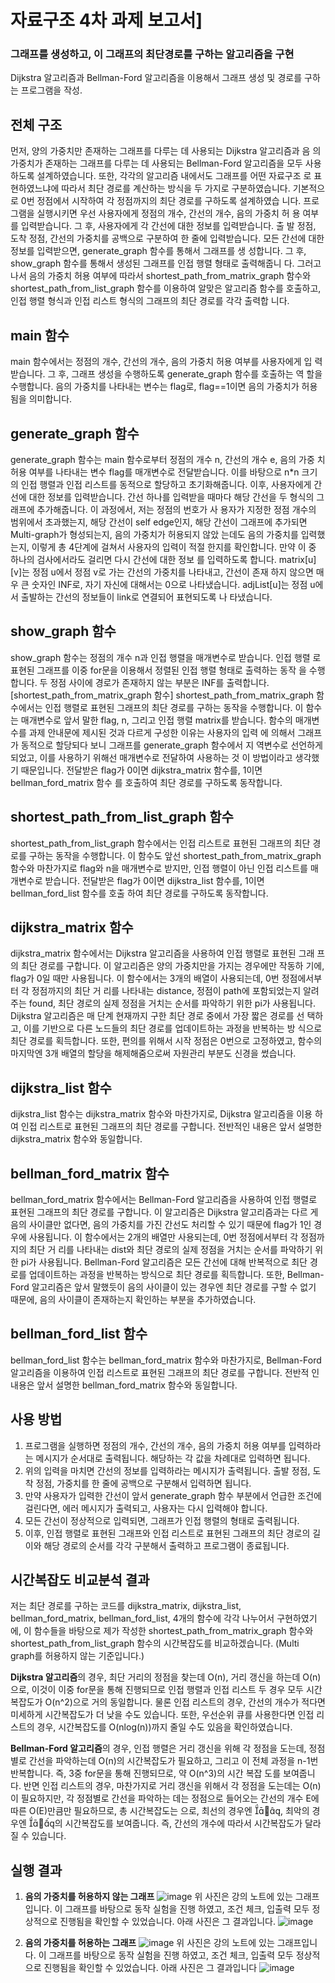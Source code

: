# 자료구조 4차 과제 보고서]
### 그래프를 생성하고, 이 그래프의 최단경로를 구하는 알고리즘을 구현
Dijkstra 알고리즘과 Bellman-Ford 알고리즘을 이용해서 그래프 생성 및 경로를 구하는 프로그램을 작성.


## 전체 구조
먼저, 양의 가중치만 존재하는 그래프를 다루는 데 사용되는 Dijkstra 알고리즘과 음
의 가중치가 존재하는 그래프를 다루는 데 사용되는 Bellman-Ford 알고리즘을 모두 
사용하도록 설계하였습니다. 또한, 각각의 알고리즘 내에서도 그래프를 어떤 자료구조
로 표현하였느냐에 따라서 최단 경로를 계산하는 방식을 두 가지로 구분하였습니다.
기본적으로 0번 정점에서 시작하여 각 정점까지의 최단 경로를 구하도록 설계하였습
니다.
프로그램을 실행시키면 우선 사용자에게 정점의 개수, 간선의 개수, 음의 가중치 허
용 여부를 입력받습니다. 그 후, 사용자에게 각 간선에 대한 정보를 입력받습니다. 출
발 정점, 도착 정점, 간선의 가중치를 공백으로 구분하여 한 줄에 입력받습니다.
모든 간선에 대한 정보를 입력받으면, generate_graph 함수를 통해서 그래프를 생
성합니다.
그 후, show_graph 함수를 통해서 생성된 그래프를 인접 행렬 형태로 출력해줍니
다. 
그러고 나서 음의 가중치 허용 여부에 따라서 shortest_path_from_matrix_graph 
함수와 shortest_path_from_list_graph 함수를 이용하여 알맞은 알고리즘 함수를 
호출하고, 인접 행렬 형식과 인접 리스트 형식의 그래프의 최단 경로를 각각 출력합
니다.


## main 함수
main 함수에서는 정점의 개수, 간선의 개수, 음의 가중치 허용 여부를 사용자에게 입
력받습니다. 그 후, 그래프 생성을 수행하도록 generate_graph 함수를 호출하는 역
할을 수행합니다. 음의 가중치를 나타내는 변수는 flag로, flag==1이면 음의 가중치가 
허용됨을 의미합니다.


## generate_graph 함수
generate_graph 함수는 main 함수로부터 정점의 개수 n, 간선의 개수 e, 음의 가중
치 허용 여부를 나타내는 변수 flag를 매개변수로 전달받습니다. 이를 바탕으로 n*n 
크기의 인접 행렬과 인접 리스트를 동적으로 할당하고 초기화해줍니다.
이후, 사용자에게 간선에 대한 정보를 입력받습니다. 간선 하나를 입력받을 때마다 
해당 간선을 두 형식의 그래프에 추가해줍니다. 이 과정에서, 저는 정점의 번호가 사
용자가 지정한 정점 개수의 범위에서 초과했는지, 해당 간선이 self edge인지, 해당 
간선이 그래프에 추가되면 Multi-graph가 형성되는지, 음의 가중치가 허용되지 않았
는데도 음의 가중치를 입력했는지, 이렇게 총 4단계에 걸쳐서 사용자의 입력이 적절
한지를 확인합니다. 만약 이 중 하나의 검사에서라도 걸리면 다시 간선에 대한 정보
를 입력하도록 합니다.
 matrix[u][v]는 정점 u에서 정점 v로 가는 간선의 가중치를 나타내고, 간선이 존재
하지 않으면 매우 큰 숫자인 INF로, 자기 자신에 대해서는 0으로 나타냈습니다.
 adjList[u]는 정점 u에서 출발하는 간선의 정보들이 link로 연결되어 표현되도록 나
타냈습니다.


## show_graph 함수
 show_graph 함수는 정점의 개수 n과 인접 행렬을 매개변수로 받습니다. 인접 행렬
로 표현된 그래프를 이중 for문을 이용해서 정렬된 인접 행렬 형태로 출력하는 동작
을 수행합니다. 두 정점 사이에 경로가 존재하지 않는 부분은 INF를 출력합니다. 
[shortest_path_from_matrix_graph 함수]
 shortest_path_from_matrix_graph 함수에서는 인접 행렬로 표현된 그래프의 최단 
경로를 구하는 동작을 수행합니다. 이 함수는 매개변수로 앞서 말한 flag, n, 그리고 
인접 행렬 matrix를 받습니다.
함수의 매개변수를 과제 안내문에 제시된 것과 다르게 구성한 이유는 사용자의 입력
에 의해서 그래프가 동적으로 할당되다 보니 그래프를 generate_graph 함수에서 지
역변수로 선언하게 되었고, 이를 사용하기 위해선 매개변수로 전달하여 사용하는 것
이 방법이라고 생각했기 때문입니다.
전달받은 flag가 0이면 dijkstra_matrix 함수를, 1이면 bellman_ford_matrix 함수
를 호출하여 최단 경로를 구하도록 동작합니다.


## shortest_path_from_list_graph 함수
shortest_path_from_list_graph 함수에서는 인접 리스트로 표현된 그래프의 최단 
경로를 구하는 동작을 수행합니다.
이 함수도 앞선 shortest_path_from_matrix_graph 함수와 마찬가지로 flag와 n을 
매개변수로 받지만, 인접 행렬이 아닌 인접 리스트를 매개변수로 받습니다. 
전달받은 flag가 0이면 dijkstra_list 함수를, 1이면 bellman_ford_list 함수를 호출
하여 최단 경로를 구하도록 동작합니다.


## dijkstra_matrix 함수
dijkstra_matrix 함수에서는 Dijkstra 알고리즘을 사용하여 인접 행렬로 표현된 그래
프의 최단 경로를 구합니다. 이 알고리즘은 양의 가중치만을 가지는 경우에만 작동하
기에, flag가 0일 때만 사용됩니다.
이 함수에서는 3개의 배열이 사용되는데, 0번 정점에서부터 각 정점까지의 최단 거
리를 나타내는 distance, 정점이 path에 포함되었는지 알려주는 found, 최단 경로의 
실제 정점을 거치는 순서를 파악하기 위한 pi가 사용됩니다.
 Dijkstra 알고리즘은 매 단계 현재까지 구한 최단 경로 중에서 가장 짧은 경로를 선
택하고, 이를 기반으로 다른 노드들의 최단 경로를 업데이트하는 과정을 반복하는 방
식으로 최단 경로를 획득합니다.
또한, 편의를 위해서 시작 정점은 0번으로 고정하였고, 함수의 마지막엔 3개 배열의 
할당을 해제해줌으로써 자원관리 부분도 신경을 썼습니다.


## dijkstra_list 함수
dijkstra_list 함수는 dijkstra_matrix 함수와 마찬가지로, Dijkstra 알고리즘을 이용
하여 인접 리스트로 표현된 그래프의 최단 경로를 구합니다. 전반적인 내용은 앞서 
설명한 dijkstra_matrix 함수와 동일합니다.


## bellman_ford_matrix 함수
bellman_ford_matrix 함수에서는 Bellman-Ford 알고리즘을 사용하여 인접 행렬로 
표현된 그래프의 최단 경로를 구합니다. 이 알고리즘은 Dijkstra 알고리즘과는 다르
게 음의 사이클만 없다면, 음의 가중치를 가진 간선도 처리할 수 있기 때문에 flag가 
1인 경우에 사용됩니다.
이 함수에서는 2개의 배열만 사용되는데, 0번 정점에서부터 각 정점까지의 최단 거
리를 나타내는 dist와 최단 경로의 실제 정점을 거치는 순서를 파악하기 위한 pi가 
사용됩니다.
 Bellman-Ford 알고리즘은 모든 간선에 대해 반복적으로 최단 경로를 업데이트하는 
과정을 반복하는 방식으로 최단 경로를 획득합니다. 또한, Bellman-Ford 알고리즘은 
앞서 말했듯이 음의 사이클이 있는 경우엔 최단 경로를 구할 수 없기 때문에, 음의 
사이클이 존재하는지 확인하는 부분을 추가하였습니다.


## bellman_ford_list 함수
bellman_ford_list 함수는 bellman_ford_matrix 함수와 마찬가지로, Bellman-Ford 
알고리즘을 이용하여 인접 리스트로 표현된 그래프의 최단 경로를 구합니다. 전반적
인 내용은 앞서 설명한 bellman_ford_matrix 함수와 동일합니다.


## 사용 방법
1. 프로그램을 실행하면 정점의 개수, 간선의 개수, 음의 가중치 허용 여부를 입력하라는 메시지가 순서대로 출력됩니다. 해당하는 각 값을 차례대로 입력하면 됩니다.
2. 위의 입력을 마치면 간선의 정보를 입력하라는 메시지가 출력됩니다. 출발 정점, 도착 정점, 가중치를 한 줄에 공백으로 구분해서 입력하면 됩니다.
3. 만약 사용자가 입력한 간선이 앞서 generate_graph 함수 부분에서 언급한 조건에 걸린다면, 에러 메시지가 출력되고, 사용자는 다시 입력해야 합니다.
4. 모든 간선이 정상적으로 입력되면, 그래프가 인접 행렬의 형태로 출력됩니다.
5. 이후, 인접 행렬로 표현된 그래프와 인접 리스트로 표현된 그래프의 최단 경로의 길이와 해당 경로의 순서를 각각 구분해서 출력하고 프로그램이 종료됩니다.

   
## 시간복잡도 비교분석 결과
저는 최단 경로를 구하는 코드를 dijkstra_matrix, dijkstra_list, bellman_ford_matrix, bellman_ford_list, 4개의 함수에 각각 나누어서 구현하였기에,
이 함수들을 바탕으로 제가 작성한 shortest_path_from_matrix_graph 함수와 shortest_path_from_list_graph 함수의 시간복잡도를 비교하겠습니다. (Multi graph를 허용하지 않는 기준입니다.)

**Dijkstra 알고리즘**의 경우, 최단 거리의 정점을 찾는데 O(n), 거리 갱신을 하는데 O(n)으로, 이것이 이중 for문을 통해 진행되므로 인접 행렬과 인접 리스트 두 경우 모두 시간복잡도가 O(n^2)으로 거의 동일합니다.
물론 인접 리스트의 경우, 간선의 개수가 적다면 미세하게 시간복잡도가 더 낮을 수도 있습니다. 또한, 우선순위 큐를 사용한다면 인접 리스트의 경우, 시간복잡도를 O(nlog(n))까지 줄일 수도 있음을 확인하였습니다.
 
**Bellman-Ford 알고리즘**의 경우, 인접 행렬은 거리 갱신을 위해 각 정점을 도는데, 정점별로 간선을 파악하는데 O(n)의 시간복잡도가
필요하고, 그리고 이 전체 과정을 n-1번 반복합니다. 즉, 3중 for문을 통해 진행되므로, 약 O(n^3)의 시간 복잡
도를 보여줍니다.
반면 인접 리스트의 경우, 마찬가지로 거리 갱신을 위해서 각 정점을 도는데는 O(n)이 필요하지만,
각 정점별로 간선을 파악하는 데는 정점으로 들어오는 간선의 개수 E에 따른 O(E)만큼만 필요하므로,
총 시간복잡도는 으로, 최선의 경우엔 , 최악의 경우엔 의 시간복잡도를 보여줍니다.
즉, 간선의 개수에 따라서 시간복잡도가 달라질 수 있습니다.


## 실행 결과
1. **음의 가중치를 허용하지 않는 그래프**
![image](https://github.com/user-attachments/assets/835d3e04-1c57-4787-8360-46e8e53cbc42)
위 사진은 강의 노트에 있는 그래프입니다. 이 그래프를 바탕으로 동작 실험을 진행
하였고, 조건 체크, 입출력 모두 정상적으로 진행됨을 확인할 수 있었습니다.
아래 사진은 그 결과입니다.
![image](https://github.com/user-attachments/assets/679160d0-2dc1-4cda-bad7-86f6092e94cc)

2. **음의 가중치를 허용하는 그래프**
![image](https://github.com/user-attachments/assets/592de119-8ee0-492b-8bd4-619694525d11)
위 사진은 강의 노트에 있는 그래프입니다. 이 그래프를 바탕으로 동작 실험을 진행
하였고, 조건 체크, 입출력 모두 정상적으로 진행됨을 확인할 수 있었습니다.
아래 사진은 그 결과입니다
![image](https://github.com/user-attachments/assets/03c7bcd5-54bc-4146-bbe6-229a5bc216ab)
